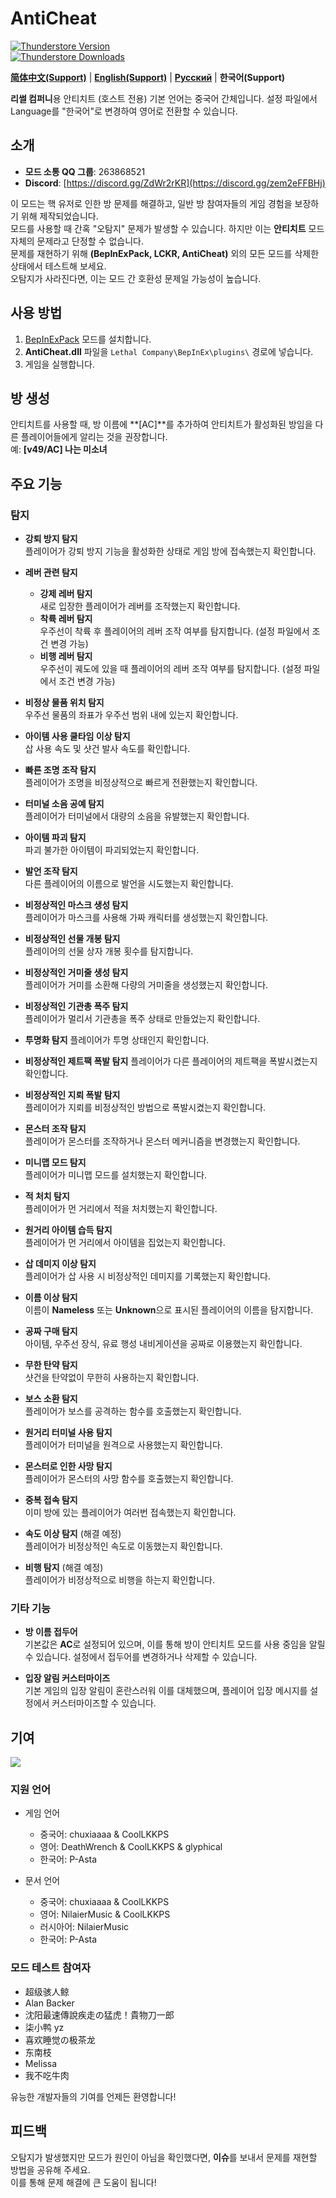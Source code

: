 # AntiCheat

[![Thunderstore Version](https://img.shields.io/thunderstore/v/chuxiaaaa/AntiCheat?style=for-the-badge&logo=thunderstore&logoColor=white)](https://thunderstore.io/c/lethal-company/p/chuxiaaaa/AntiCheat/versions/)  
[![Thunderstore Downloads](https://img.shields.io/thunderstore/dt/chuxiaaaa/AntiCheat?style=for-the-badge&logo=thunderstore&logoColor=white)](https://thunderstore.io/c/lethal-company/p/chuxiaaaa/AntiCheat/)

[**简体中文(Support)**](https://github.com/chuxiaaaa/AntiCheat/blob/main/README.md) | [**English(Support)**](https://github.com/chuxiaaaa/AntiCheat/blob/main/docs/README-en.md) | [**Русский**](https://github.com/chuxiaaaa/AntiCheat/blob/main/docs/README-ru.md) | **한국어(Support)**

**리썰 컴퍼니**용 안티치트 (호스트 전용)
기본 언어는 중국어 간체입니다. 설정 파일에서 Language를 "한국어"로 변경하여 영어로 전환할 수 있습니다.

## 소개

- **모드 소통 QQ 그룹**: 263868521
- **Discord**: [https://discord.gg/ZdWr2rKR](https://discord.gg/zem2eFFBHj)

이 모드는 핵 유저로 인한 방 문제를 해결하고, 일반 방 참여자들의 게임 경험을 보장하기 위해 제작되었습니다.  
모드를 사용할 때 간혹 "오탐지" 문제가 발생할 수 있습니다. 하지만 이는 **안티치트** 모드 자체의 문제라고 단정할 수 없습니다.  
문제를 재현하기 위해 **(BepInExPack, LCKR, AntiCheat)** 외의 모든 모드를 삭제한 상태에서 테스트해 보세요.  
오탐지가 사라진다면, 이는 모드 간 호환성 문제일 가능성이 높습니다.

## 사용 방법

1. [BepInExPack](https://thunderstore.io/c/lethal-company/p/BepInEx/BepInExPack) 모드를 설치합니다.
2. **AntiCheat.dll** 파일을 `Lethal Company\BepInEx\plugins\` 경로에 넣습니다.
3. 게임을 실행합니다.

## 방 생성

안티치트를 사용할 때, 방 이름에 **[AC]**를 추가하여 안티치트가 활성화된 방임을 다른 플레이어들에게 알리는 것을 권장합니다.  
예: **[v49/AC] 나는 미소녀**

## 주요 기능

### 탐지

- **강퇴 방지 탐지**  
  플레이어가 강퇴 방지 기능을 활성화한 상태로 게임 방에 접속했는지 확인합니다.

- **레버 관련 탐지**

  - **강제 레버 탐지**  
    새로 입장한 플레이어가 레버를 조작했는지 확인합니다.
  - **착륙 레버 탐지**  
    우주선이 착륙 후 플레이어의 레버 조작 여부를 탐지합니다. (설정 파일에서 조건 변경 가능)
  - **비행 레버 탐지**  
    우주선이 궤도에 있을 때 플레이어의 레버 조작 여부를 탐지합니다. (설정 파일에서 조건 변경 가능)

- **비정상 물품 위치 탐지**  
  우주선 물품의 좌표가 우주선 범위 내에 있는지 확인합니다.

- **아이템 사용 쿨타임 이상 탐지**  
  삽 사용 속도 및 샷건 발사 속도를 확인합니다.

- **빠른 조명 조작 탐지**  
  플레이어가 조명을 비정상적으로 빠르게 전환했는지 확인합니다.

- **터미널 소음 공예 탐지**  
  플레이어가 터미널에서 대량의 소음을 유발했는지 확인합니다.

- **아이템 파괴 탐지**  
  파괴 불가한 아이템이 파괴되었는지 확인합니다.

- **발언 조작 탐지**  
  다른 플레이어의 이름으로 발언을 시도했는지 확인합니다.

- **비정상적인 마스크 생성 탐지**  
  플레이어가 마스크를 사용해 가짜 캐릭터를 생성했는지 확인합니다.

- **비정상적인 선물 개봉 탐지**  
  플레이어의 선물 상자 개봉 횟수를 탐지합니다.

- **비정상적인 거미줄 생성 탐지**  
  플레이어가 거미를 소환해 다량의 거미줄을 생성했는지 확인합니다.

- **비정상적인 기관총 폭주 탐지**  
  플레이어가 멀리서 기관총을 폭주 상태로 만들었는지 확인합니다.

- **투명화 탐지**
  플레이어가 투명 상태인지 확인합니다.

- **비정상적인 제트팩 폭발 탐지**
  플레이어가 다른 플레이어의 제트팩을 폭발시켰는지 확인합니다.

- **비정상적인 지뢰 폭발 탐지**  
  플레이어가 지뢰를 비정상적인 방법으로 폭발시켰는지 확인합니다.

- **몬스터 조작 탐지**  
  플레이어가 몬스터를 조작하거나 몬스터 메커니즘을 변경했는지 확인합니다.

- **미니맵 모드 탐지**  
  플레이어가 미니맵 모드를 설치했는지 확인합니다.

- **적 처치 탐지**  
  플레이어가 먼 거리에서 적을 처치했는지 확인합니다.

- **원거리 아이템 습득 탐지**  
  플레이어가 먼 거리에서 아이템을 집었는지 확인합니다.

- **삽 데미지 이상 탐지**  
  플레이어가 삽 사용 시 비정상적인 데미지를 기록했는지 확인합니다.

- **이름 이상 탐지**  
  이름이 **Nameless** 또는 **Unknown**으로 표시된 플레이어의 이름을 탐지합니다.

- **공짜 구매 탐지**  
  아이템, 우주선 장식, 유료 행성 내비게이션을 공짜로 이용했는지 확인합니다.

- **무한 탄약 탐지**  
  샷건을 탄약없이 무한히 사용하는지 확인합니다.

- **보스 소환 탐지**  
  플레이어가 보스를 공격하는 함수를 호출했는지 확인합니다.

- **원거리 터미널 사용 탐지**  
  플레이어가 터미널을 원격으로 사용했는지 확인합니다.

- **몬스터로 인한 사망 탐지**  
  플레이어가 몬스터의 사망 함수를 호출했는지 확인합니다.

- **중복 접속 탐지**  
  이미 방에 있는 플레이어가 여러번 접속했는지 확인합니다.

- **속도 이상 탐지** (해결 예정)  
  플레이어가 비정상적인 속도로 이동했는지 확인합니다.

- **비행 탐지** (해결 예정)  
  플레이어가 비정상적으로 비행을 하는지 확인합니다.

### 기타 기능

- **방 이름 접두어**  
  기본값은 **AC**로 설정되어 있으며, 이를 통해 방이 안티치트 모드를 사용 중임을 알릴 수 있습니다. 설정에서 접두어를 변경하거나 삭제할 수 있습니다.

- **입장 알림 커스터마이즈**  
  기본 게임의 입장 알림이 혼란스러워 이를 대체했으며, 플레이어 입장 메시지를 설정에서 커스터마이즈할 수 있습니다.

## 기여

<a href="https://github.com/chuxiaaaa/AntiCheat/graphs/contributors">
  <img src="https://contrib.rocks/image?repo=chuxiaaaa/AntiCheat" />
</a>

### 지원 언어

- 게임 언어

  - 중국어: chuxiaaaa & CoolLKKPS
  - 영어: DeathWrench & CoolLKKPS & glyphical
  - 한국어: P-Asta

- 문서 언어
  - 중국어: chuxiaaaa & CoolLKKPS
  - 영어: NilaierMusic & CoolLKKPS
  - 러시아어: NilaierMusic
  - 한국어: P-Asta

### 모드 테스트 참여자

- 超级骇人鲸
- Alan Backer
- 沈阳最速傳說疾走の猛虎！貴物刀一郎
- 柒小鸭 yz
- 喜欢睡觉の极茶龙
- 东南枝
- Melissa
- 我不吃牛肉

유능한 개발자들의 기여를 언제든 환영합니다!

## 피드백

오탐지가 발생했지만 모드가 원인이 아님을 확인했다면, **이슈**를 보내서 문제를 재현할 방법을 공유해 주세요.  
이를 통해 문제 해결에 큰 도움이 됩니다!
